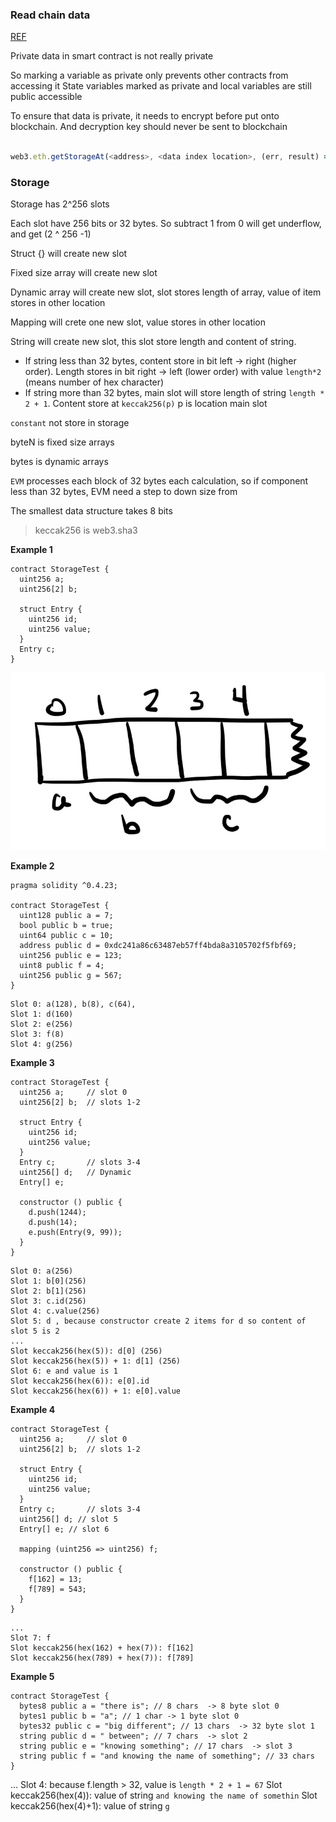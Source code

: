 ### Read chain data
[REF](https://viblo.asia/p/storage-trong-ethereum-smart-contract-OeVKByMr5kW)

Private data in smart contract is not really private 

So marking a variable as private only prevents other contracts from accessing it
State variables marked as private and local variables are still public accessible

To ensure that data is private, it needs to encrypt before put onto blockchain. And decryption key should never be sent to blockchain

```javascript

web3.eth.getStorageAt(<address>, <data index location>, (err, result) => console.log(web3.toAscii(result)));
```

### Storage
Storage has 2^256 slots

Each slot have 256 bits or 32 bytes. So subtract 1 from 0 will get underflow, and get (2 ^ 256 -1) 

Struct {} will create new slot 

Fixed size array will create new slot

Dynamic array will create new slot, slot stores length of array, value of item stores in other location

Mapping will crete one new slot, value stores in other location

String will create new slot, this slot store length and content of string.
- If string less than 32 bytes, content store in bit left -> right (higher order). Length stores in bit right -> left (lower order) with value `length*2` (means number of hex character)
- If string more than 32 bytes, main slot will store length of string `length * 2 + 1`. Content store at `keccak256(p)` p is location main slot

`constant` not store in storage

byteN is fixed size arrays

bytes is dynamic arrays



`EVM` processes each block of 32 bytes each calculation, so if component less than 32 bytes, EVM need a step to down size from 

The smallest data structure takes 8 bits

> keccak256 is web3.sha3

**Example 1**
```solidity
contract StorageTest {
  uint256 a;
  uint256[2] b;

  struct Entry {
    uint256 id;
    uint256 value;
  }
  Entry c;
}
```
![img.png](img.png)

**Example 2**
```solidity
pragma solidity ^0.4.23;

contract StorageTest {
  uint128 public a = 7;
  bool public b = true;
  uint64 public c = 10;
  address public d = 0xdc241a86c63487eb57ff4bda8a3105702f5fbf69;
  uint256 public e = 123;
  uint8 public f = 4;
  uint256 public g = 567;
}

```
```text
Slot 0: a(128), b(8), c(64), 
Slot 1: d(160)
Slot 2: e(256)
Slot 3: f(8)
Slot 4: g(256)
```

**Example 3**
```solidity
contract StorageTest {
  uint256 a;     // slot 0
  uint256[2] b;  // slots 1-2

  struct Entry {
    uint256 id;
    uint256 value;
  }
  Entry c;       // slots 3-4
  uint256[] d;   // Dynamic 
  Entry[] e;

  constructor () public {
    d.push(1244);
    d.push(14);
    e.push(Entry(9, 99));
  }
}

```
```text
Slot 0: a(256)
Slot 1: b[0](256)
Slot 2: b[1](256)
Slot 3: c.id(256)
Slot 4: c.value(256)
Slot 5: d , because constructor create 2 items for d so content of slot 5 is 2
...
Slot keccak256(hex(5)): d[0] (256)
Slot keccak256(hex(5)) + 1: d[1] (256)
Slot 6: e and value is 1
Slot keccak256(hex(6)): e[0].id
Slot keccak256(hex(6)) + 1: e[0].value
```

**Example 4**

```solidity
contract StorageTest {
  uint256 a;     // slot 0
  uint256[2] b;  // slots 1-2

  struct Entry {
    uint256 id;
    uint256 value;
  }
  Entry c;       // slots 3-4
  uint256[] d; // slot 5
  Entry[] e; // slot 6

  mapping (uint256 => uint256) f;

  constructor () public {
    f[162] = 13;
    f[789] = 543;
  }
}

```


```text
... 
Slot 7: f 
Slot keccak256(hex(162) + hex(7)): f[162]
Slot keccak256(hex(789) + hex(7)): f[789]
```

**Example 5**
```solidity
contract StorageTest {
  bytes8 public a = "there is"; // 8 chars  -> 8 byte slot 0
  bytes1 public b = "a"; // 1 char -> 1 byte slot 0
  bytes32 public c = "big different"; // 13 chars  -> 32 byte slot 1
  string public d = " between"; // 7 chars  -> slot 2
  string public e = "knowing something"; // 17 chars  -> slot 3 
  string public f = "and knowing the name of something"; // 33 chars 
}
```

...
Slot 4: because f.length > 32, value is `length * 2 + 1 = 67`
Slot keccak256(hex(4)): value of string `and knowing the name of somethin`
Slot keccak256(hex(4)+1): value of string `g`
```